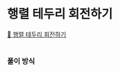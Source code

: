# 행렬 테두리 회전하기

[:link: 행렬 테두리 회전하기](https://school.programmers.co.kr/learn/courses/30/lessons/77485)  
<br>

### 풀이 방식

```java

```
